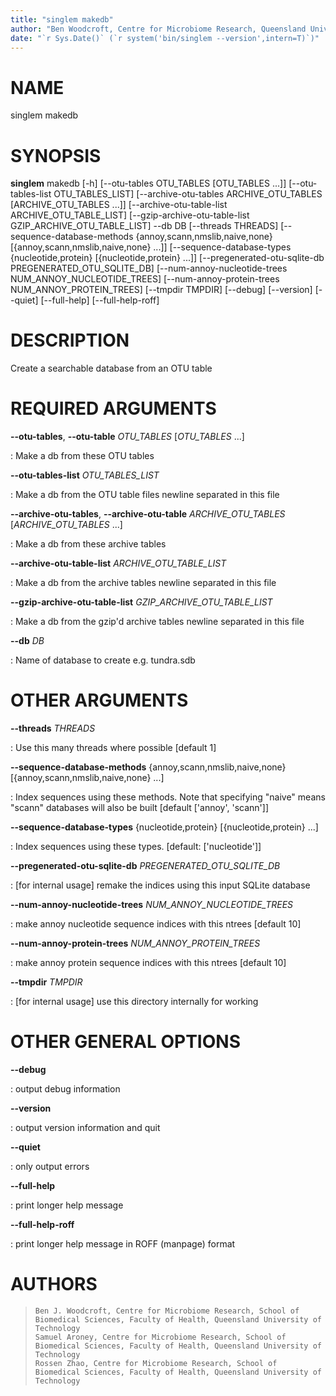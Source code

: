 ```yaml
---
title: "singlem makedb"
author: "Ben Woodcroft, Centre for Microbiome Research, Queensland University of Technology"
date: "`r Sys.Date()` (`r system('bin/singlem --version',intern=T)`)"
---
```

NAME
====

singlem makedb

SYNOPSIS
========

**singlem** makedb [-h] [\--otu-tables OTU_TABLES [OTU_TABLES
\...]] [\--otu-tables-list OTU_TABLES_LIST] [\--archive-otu-tables
ARCHIVE_OTU_TABLES [ARCHIVE_OTU_TABLES \...]]
[\--archive-otu-table-list ARCHIVE_OTU_TABLE_LIST]
[\--gzip-archive-otu-table-list GZIP_ARCHIVE_OTU_TABLE_LIST] \--db DB
[\--threads THREADS] [\--sequence-database-methods
{annoy,scann,nmslib,naive,none} [{annoy,scann,nmslib,naive,none}
\...]] [\--sequence-database-types {nucleotide,protein}
[{nucleotide,protein} \...]] [\--pregenerated-otu-sqlite-db
PREGENERATED_OTU_SQLITE_DB] [\--num-annoy-nucleotide-trees
NUM_ANNOY_NUCLEOTIDE_TREES] [\--num-annoy-protein-trees
NUM_ANNOY_PROTEIN_TREES] [\--tmpdir TMPDIR] [\--debug]
[\--version] [\--quiet] [\--full-help] [\--full-help-roff]

DESCRIPTION
===========

Create a searchable database from an OTU table

REQUIRED ARGUMENTS
==================

**\--otu-tables**, **\--otu-table** *OTU_TABLES* [*OTU_TABLES* \...]

:   Make a db from these OTU tables

**\--otu-tables-list** *OTU_TABLES_LIST*

:   Make a db from the OTU table files newline separated in this file

**\--archive-otu-tables**, **\--archive-otu-table** *ARCHIVE_OTU_TABLES* [*ARCHIVE_OTU_TABLES* \...]

:   Make a db from these archive tables

**\--archive-otu-table-list** *ARCHIVE_OTU_TABLE_LIST*

:   Make a db from the archive tables newline separated in this file

**\--gzip-archive-otu-table-list** *GZIP_ARCHIVE_OTU_TABLE_LIST*

:   Make a db from the gzip\'d archive tables newline separated in this
    file

**\--db** *DB*

:   Name of database to create e.g. tundra.sdb

OTHER ARGUMENTS
===============

**\--threads** *THREADS*

:   Use this many threads where possible [default 1]

**\--sequence-database-methods** {annoy,scann,nmslib,naive,none} [{annoy,scann,nmslib,naive,none} \...]

:   Index sequences using these methods. Note that specifying \"naive\"
    means \"scann\" databases will also be built [default [\'annoy\',
    \'scann\']]

**\--sequence-database-types** {nucleotide,protein} [{nucleotide,protein} \...]

:   Index sequences using these types. [default: [\'nucleotide\']]

**\--pregenerated-otu-sqlite-db** *PREGENERATED_OTU_SQLITE_DB*

:   [for internal usage] remake the indices using this input SQLite
    database

**\--num-annoy-nucleotide-trees** *NUM_ANNOY_NUCLEOTIDE_TREES*

:   make annoy nucleotide sequence indices with this ntrees [default
    10]

**\--num-annoy-protein-trees** *NUM_ANNOY_PROTEIN_TREES*

:   make annoy protein sequence indices with this ntrees [default 10]

**\--tmpdir** *TMPDIR*

:   [for internal usage] use this directory internally for working

OTHER GENERAL OPTIONS
=====================

**\--debug**

:   output debug information

**\--version**

:   output version information and quit

**\--quiet**

:   only output errors

**\--full-help**

:   print longer help message

**\--full-help-roff**

:   print longer help message in ROFF (manpage) format

AUTHORS
=======

>     Ben J. Woodcroft, Centre for Microbiome Research, School of Biomedical Sciences, Faculty of Health, Queensland University of Technology
>     Samuel Aroney, Centre for Microbiome Research, School of Biomedical Sciences, Faculty of Health, Queensland University of Technology
>     Rossen Zhao, Centre for Microbiome Research, School of Biomedical Sciences, Faculty of Health, Queensland University of Technology
